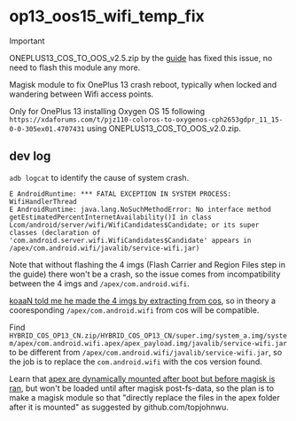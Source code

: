 # op13_oos15_wifi_temp_fix

> [!IMPORTANT]  
> ONEPLUS13_COS_TO_OOS_v2.5.zip by the [guide](https://xdaforums.com/t/pjz110-coloros-to-oxygenos-cph2653gdpr_11_15-0-0-305ex01.4707431) has fixed this issue, no need to flash this module any more.

Magisk module to fix OnePlus 13 crash reboot, typically when locked and wandering between Wifi access points.

Only for OnePlus 13 installing Oxygen OS 15 following `https://xdaforums.com/t/pjz110-coloros-to-oxygenos-cph2653gdpr_11_15-0-0-305ex01.4707431` using ONEPLUS13_COS_TO_OOS_v2.0.zip.

## dev log

`adb logcat` to identify the cause of system crash.

```log
E AndroidRuntime: *** FATAL EXCEPTION IN SYSTEM PROCESS: WifiHandlerThread
E AndroidRuntime: java.lang.NoSuchMethodError: No interface method getEstimatedPercentInternetAvailability()I in class Lcom/android/server/wifi/WifiCandidates$Candidate; or its super classes (declaration of 'com.android.server.wifi.WifiCandidates$Candidate' appears in /apex/com.android.wifi/javalib/service-wifi.jar)
```

Note that without flashing the 4 imgs (Flash Carrier and Region Files step in the guide) there won't be a crash, so the issue comes from incompatibility between the 4 imgs and `/apex/com.android.wifi`.

[koaaN told me he made the 4 imgs by extracting from cos](https://xdaforums.com/t/pjz110-coloros-to-oxygenos-cph2653gdpr_11_15-0-0-305ex01-v2-5.4707431/post-89853201), so in theory a cooresponding `/apex/com.android.wifi` from cos will be compatible.

Find `HYBRID_COS_OP13_CN.zip/HYBRID_COS_OP13_CN/super.img/system_a.img/system/apex/com.android.wifi.apex/apex_payload.img/javalib/service-wifi.jar` to be different from `/apex/com.android.wifi/javalib/service-wifi.jar`, so the job is to replace the `com.android.wifi` with the cos version found.

Learn that [apex are dynamically mounted after boot but before magisk is ran](https://github.com/topjohnwu/Magisk/issues/3008), but won't be loaded until after magisk post-fs-data, so the plan is to make a magisk module so that "directly replace the files in the apex folder after it is mounted" as suggested by github.com/topjohnwu.
